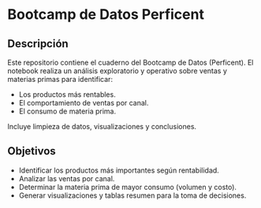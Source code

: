 # Bootcamp de Datos Perficent

## Descripción
Este repositorio contiene el cuaderno del Bootcamp de Datos (Perficent). El notebook realiza un análisis exploratorio y operativo sobre ventas y materias primas para identificar:

- Los productos más rentables.  
- El comportamiento de ventas por canal.  
- El consumo de materia prima.  

Incluye limpieza de datos, visualizaciones y conclusiones.

## Objetivos
- Identificar los productos más importantes según rentabilidad.  
- Analizar las ventas por canal.  
- Determinar la materia prima de mayor consumo (volumen y costo).  
- Generar visualizaciones y tablas resumen para la toma de decisiones.
